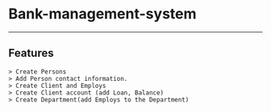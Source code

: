 # Bank-management-system


<hr/>

## Features

    > Create Persons
    > Add Person contact information.
    > Create Client and Employs
    > Create Client account (add Loan, Balance)
    > Create Department(add Employs to the Department)
